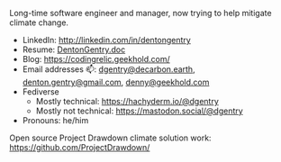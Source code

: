 <!--
**DentonGentry/DentonGentry** is a ✨ _special_ ✨ repository because its `README.md` (this file) appears on your GitHub profile.

Here are some ideas to get you started:

- 🔭 I’m currently working on ...
- 🌱 I’m currently learning ...
- 👯 I’m looking to collaborate on ...
- 🤔 I’m looking for help with ...
- 💬 Ask me about ...
- 📫 How to reach me: ...
- 😄 Pronouns: ...
- ⚡ Fun fact: ...
-->

Long-time software engineer and manager, now trying to help mitigate climate change.

+ LinkedIn: http://linkedin.com/in/dentongentry
+ Resume: [DentonGentry.doc](https://docs.google.com/document/d/1GVe70m0pd2MMOTK1_r2J7UtAki-9klTZuvi9WQP8QC8/view)
+ Blog: https://codingrelic.geekhold.com/
+ Email addresses 📫: dgentry@decarbon.earth, denton.gentry@gmail.com, denny@geekhold.com
+ Fediverse
  + Mostly technical: https://hachyderm.io/@dgentry  
  + Mostly not technical: https://mastodon.social/@dgentry  
+ Pronouns: he/him

Open source Project Drawdown climate solution work: https://github.com/ProjectDrawdown/
